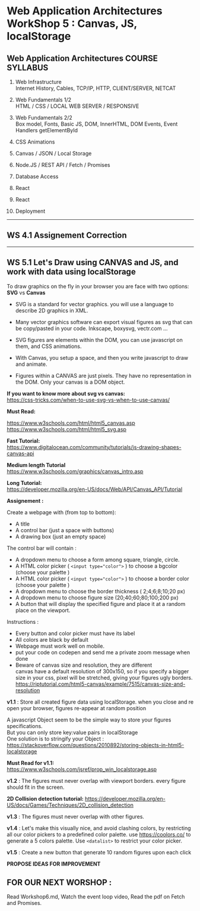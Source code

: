 # Web Application Architectures WorkShop 5 : Canvas, JS, localStorage

## Web Application Architectures COURSE SYLLABUS

1. Web Infrastructure  
Internet History, Cables, TCP/IP, HTTP, CLIENT/SERVER, NETCAT

2. Web Fundamentals 1/2  
HTML / CSS / LOCAL WEB SERVER / RESPONSIVE 

3. Web Fundamentals 2/2  
Box model, Fonts, Basic JS, DOM, InnerHTML, DOM Events, Event Handlers
getElementById

4. CSS Animations

5. Canvas / JSON / Local Storage

6. Node.JS / REST API / Fetch / Promises

7. Database Access

8. React

9. React

10. Deployment

***

## WS 4.1 Assignement Correction

***

## WS 5.1 Let's Draw using CANVAS and JS, and work with data using localStorage

To draw graphics on the fly in your browser you are face with two options: **SVG** vs **Canvas**  
- SVG is a standard for vector graphics. you will use a language to describe 2D graphics in XML.
- Many vector graphics software can export visual figures as svg that can be copy/pasted in your code.
Inkscape, boxysvg, vectr.com ...
- SVG figures are elements within the DOM, you can use javascript on them, and CSS animations.

- With Canvas, you setup a space, and then you write javascript to draw and animate.
- Figures within a CANVAS are just pixels. They have no representation in the DOM. Only your canvas is a DOM object.


**If you want to know more about svg vs canvas:**  
https://css-tricks.com/when-to-use-svg-vs-when-to-use-canvas/


**Must Read:**  

https://www.w3schools.com/html/html5_canvas.asp  
https://www.w3schools.com/html/html5_svg.asp



**Fast Tutorial:**  
https://www.digitalocean.com/community/tutorials/js-drawing-shapes-canvas-api

**Medium length Tutorial**  
https://www.w3schools.com/graphics/canvas_intro.asp

**Long Tutorial:**  
https://developer.mozilla.org/en-US/docs/Web/API/Canvas_API/Tutorial


**Assignement :**

Create a webpage with (from top to bottom):  
- A title
- A control bar (just a space with buttons)
- A drawing box (just an empty space)

The control bar will contain : 

- A dropdown menu to choose a form among square, triangle, circle.
- A HTML color picker ( `<input type="color">` ) to choose a bgcolor (choose your palette )
- A HTML color picker ( `<input type="color">` ) to choose a border color (choose your palette )
- A dropdown menu to choose the border thickness ( 2;4;6;8;10;20 px)
- A dropdown menu to choose figure size (20;40;60;80;100;200 px)
- A button that will display the specified figure and place it at a random place on the viewport.


Instructions :  
- Every button and color picker must have its label
- All colors are black by default
- Webpage must work well on mobile.
- put your code on codepen and send me a private zoom message when done
- Beware of canvas size and resolution, they are different  
canvas have a default resolution of 300x150, so if you specify a bigger size in your css, pixel will be stretched, giving your figures ugly borders.  
https://riptutorial.com/html5-canvas/example/7515/canvas-size-and-resolution






**v1.1** : Store all created figure data using localStorage. when you close and re open your browser, figures re-appear at random position

A javascript Object seem to be the simple way to store your figures specifications.  
But you can only store key:value pairs in localStorage  
One solution is to stringify your Object :  
https://stackoverflow.com/questions/2010892/storing-objects-in-html5-localstorage  

**Must Read for v1.1:**  
https://www.w3schools.com/jsref/prop_win_localstorage.asp


**v1.2** : The figures must never overlap with viewport borders. every figure should fit in the screen.  

**2D Collision detection tutorial:**
https://developer.mozilla.org/en-US/docs/Games/Techniques/2D_collision_detection


**v1.3** : The figures must never overlap with other figures.   

**v1.4** : Let's make this visually nice, and avoid clashing colors, by restricting all our color pickers to a predefined color palette.
use https://coolors.co/ to generate a 5 colors palette. Use `<datalist>` to restrict your color picker.  

**v1.5** : Create a new button that generate 10 random figures upon each click

**PROPOSE IDEAS FOR IMPROVEMENT**

## FOR OUR NEXT WORSHOP : 

Read Workshop6.md, Watch the event loop video, Read the pdf on Fetch and Promises.